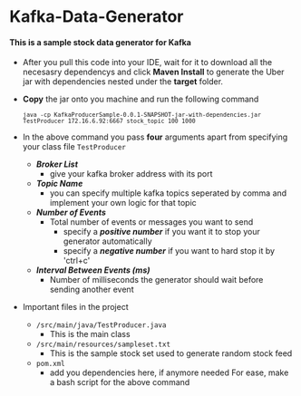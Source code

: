 # Kafka-Data-Generator
#### This is a sample stock data generator for Kafka
* After you pull this code into your IDE, wait for it to download all the necesasry dependencys and click **Maven Install** to generate the Uber jar with dependencies nested under the **target** folder.
* **Copy** the jar onto you machine and run the following command

   <code>`java -cp KafkaProducerSample-0.0.1-SNAPSHOT-jar-with-dependencies.jar TestProducer 172.16.6.92:6667 stock_topic 100 1000`</code>
   
* In the above command you pass **four** arguments apart from specifying your class file `TestProducer`
  * **_Broker List_**
    * give your kafka broker address with its port
  * **_Topic Name_**
    * you can specify multiple kafka topics seperated by comma and implement your own logic for that topic
  * **_Number of Events_**
    * Total number of events or messages you want to send
      * specify a _**positive number**_ if you want it to stop your generator automatically
      * specify a _**negative number**_ if you want to hard stop it by 'ctrl+c'
  * **_Interval Between Events (ms)_**
    * Number of milliseconds the generator should wait before sending another event

* Important files in the project
  * `/src/main/java/TestProducer.java`
    * This is the main class
  * `/src/main/resources/sampleset.txt`
    * This is the sample stock set used to generate random stock feed
  * `pom.xml`
    * add you dependencies here, if anymore needed
For ease, make a bash script for the above command
